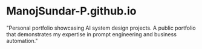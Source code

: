 # ManojSundar-P.github.io
"Personal portfolio showcasing AI system design projects. A public portfolio that demonstrates my expertise in prompt engineering and business automation."
